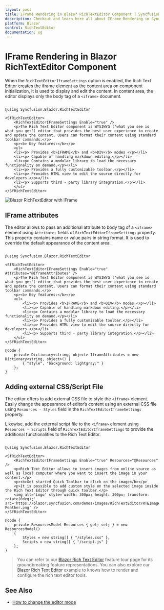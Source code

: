 ```yaml
---
layout: post
title: IFrame Rendering in Blazor RichTextEditor Component | Syncfusion
description: Checkout and learn here all about IFrame Rendering in Syncfusion Blazor RichTextEditor component and more.
platform: Blazor
control: RichTextEditor
documentation: ug
---
```


# IFrame Rendering in Blazor RichTextEditor Component

When the `RichTextEditorIframeSettings` option is enabled, the Rich Text Editor creates the iframe element as the content area on component initialization, it is used to display and edit the content. In content area, the editor displays only the body tag of a `<iframe>` document.

```cshtml

@using Syncfusion.Blazor.RichTextEditor

<SfRichTextEditor>
    <RichTextEditorIFrameSettings Enable="true" />
    <p>The Rich Text Editor component is WYSIWYG ('what you see is what you get') editor that provides the best user experience to create and update the content. Users can format their content using standard toolbar commands.</p>
    <p><b> Key features:</b></p>
    <ul>
    <li><p> Provides <b>IFRAME</b> and <b>DIV</b> modes </p></li>
    <li><p> Capable of handling markdown editing.</p></li>
    <li><p> Contains a modular library to load the necessary functionality on demand.</p></li>
    <li><p> Provides a fully customizable toolbar.</p></li>
    <li><p> Provides HTML view to edit the source directly for developers.</p></li>
    <li><p> Supports third - party library integration.</p></li>
    </ul>
</SfRichTextEditor>

```

![Blazor RichTextEditor with IFrame](./images/blazor-richtexteditor-iframe.png)

## IFrame attributes

The editor allows to pass an additional attribute to body tag of a `<iframe>` element using `Attributes` fields of `RichTextEditorIframeSettings` property. This property contains name or value pairs in string format. It is used to override the default appearance of the content area.

```cshtml

@using Syncfusion.Blazor.RichTextEditor

<SfRichTextEditor>
    <RichTextEditorIFrameSettings Enable="true" Attributes="@IframeAttributes" />
    <p>The Rich Text Editor component is WYSIWYG ('what you see is what you get') editor that provides the best user experience to create and update the content. Users can format their content using standard toolbar commands.</p>
    <p><b> Key features:</b></p>
    <ul>
        <li><p> Provides <b>IFRAME</b> and <b>DIV</b> modes </p></li>
        <li><p> Capable of handling markdown editing.</p></li>
        <li><p> Contains a modular library to load the necessary functionality on demand.</p></li>
        <li><p> Provides a fully customizable toolbar.</p></li>
        <li><p> Provides HTML view to edit the source directly for developers.</p></li>
        <li><p> Supports third - party library integration.</p></li>
    </ul>
</SfRichTextEditor>

@code {
    private Dictionary<string, object> IframeAttributes = new Dictionary<string, object>() {
        { "style", "background: lightgray;" }
    };
}

```

## Adding external CSS/Script File

The editor offers to add external CSS file to style the `<iframe>` element. Easily change the appearance of editor’s content using an external CSS file using `Resources - Styles` field in the `RichTextEditorIframeSettings` property.

Likewise, add the external script file to the `<iframe>` element using `Resources - Scripts` field of `RichTextEditorIframeSettings` to provide the additional functionalities to the Rich Text Editor.

```cshtml

@using Syncfusion.Blazor.RichTextEditor

<SfRichTextEditor>
    <RichTextEditorIFrameSettings Enable="true" Resources="@Resources" />
    <p>Rich Text Editor allows to insert images from online source as well as local computer where you want to insert the image in your content.</p>
    <p><b>Get started Quick Toolbar to click on the image</b></p>
    <p>It is possible to add custom style on the selected image inside the Rich Text Editor through quick toolbar.</p>
    <img alt='Logo' style='width: 300px; height: 300px; transform: rotate(0deg);' src='https://blazor.syncfusion.com/demos/images/RichTextEditor/RTEImage-Feather.png' />
</SfRichTextEditor>

@code {
    private ResourcesModel Resources { get; set; } = new ResourcesModel()
    {
        Styles = new string[] { "/styles.css" },
        Scripts = new string[] { "/script.js" }
    };
}

```

> You can refer to our [Blazor Rich Text Editor](https://www.syncfusion.com/blazor-components/blazor-wysiwyg-rich-text-editor) feature tour page for its groundbreaking feature representations. You can also explore our [Blazor Rich Text Editor](https://blazor.syncfusion.com/demos/rich-text-editor/overview?theme=bootstrap4) example to knows how to render and configure the rich text editor tools.

## See Also

* [How to change the editor mode](./editor-modes/#markdown-editor)